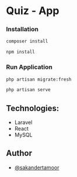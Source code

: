 
# Quiz - App
### Installation

```bash
composer install
```
```bash
npm install
```

### Run Application
```bash
php artisan migrate:fresh
```
```bash
php artisan serve
```

## Technologies: 
 - Laravel
 - React
 - MySQL




## Author

- [@sakandertamoor](https://www.github.com/sakandertamoor)
